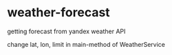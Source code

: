 # weather-forecast
getting forecast from yandex weather API

change lat, lon, limit in main-method of WeatherService
